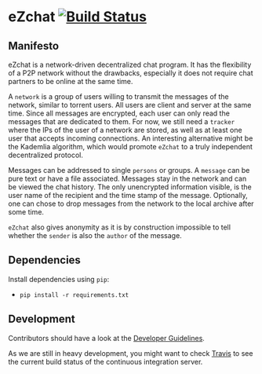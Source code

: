 eZchat [![Build Status](https://travis-ci.org/gsec/eZchat.svg?branch=master)](https://travis-ci.org/gsec/eZchat)
=======
Manifesto
--------------------------------------------------------------------------------
eZchat is a network-driven decentralized chat program.
It has the flexibility of a P2P network without the drawbacks,
especially it does not require chat partners to be online at the same time.

A `network` is a group of users willing to transmit the messages of
the network, similar to torrent users.
All users are client and server at the same time.
Since all messages are encrypted, each user can only read the messages
that are dedicated to them.
For now, we still need a `tracker` where the IPs of the user of a network are
stored, as well as at least one user that accepts incoming connections.
An interesting alternative might be the Kademlia algorithm, which would promote
`eZchat` to a truly independent decentralized protocol.

Messages can be addressed to single `persons` or groups.
A `message` can be pure text or have a file associated.
Messages stay in the network and can be viewed the chat history.
The only unencrypted information visible, is the user name of the recipient and
the time stamp of the message.
Optionally, one can chose to drop messages from the network to the local archive
after some time.

`eZchat` also gives anonymity as it is by construction impossible to tell
whether the `sender` is also the `author` of the message.

Dependencies
--------------------------------------------------------------------------------
Install dependencies using `pip`:
- `pip install -r requirements.txt`

Development
--------------------------------------------------------------------------------
Contributors should have a look at the [Developer 
Guidelines](https://github.com/gsec/eZchat/wiki/Developer-Guidelines).

As we are still in heavy development, you might want to check
[Travis](https://travis-ci.org/gsec/eZchat) to see the current build status of
the continuous integration server.

